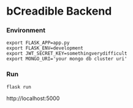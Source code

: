 # bCreadible Backend

### Environment
```
export FLASK_APP=app.py
export FLASK_ENV=development
export JWT_SECRET_KEY=somethingverydifficult
export MONGO_URI='your mongo db cluster uri'
```

### Run
```
flask run
```

http://localhost:5000